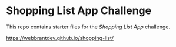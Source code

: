 # Shopping List App Challenge

This repo contains starter files for the *Shopping List App* challenge.

https://webbrantdev.github.io/shopping-list/
